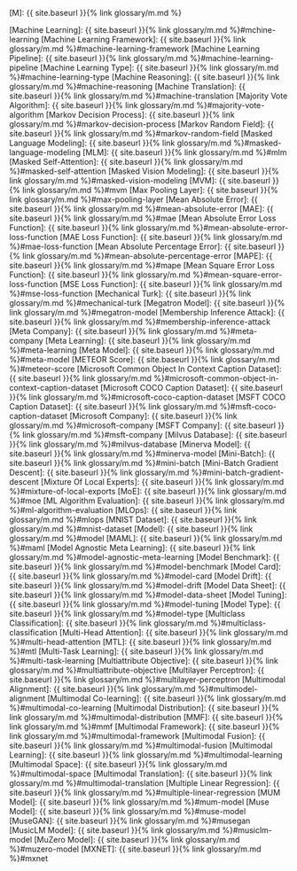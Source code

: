 [M]: {{ site.baseurl }}{% link glossary/m.md %}

[Machine Learning]: {{ site.baseurl }}{% link glossary/m.md %}#mchine-learning
[Machine Learning Framework]: {{ site.baseurl }}{% link glossary/m.md %}#machine-learning-framework
[Machine Learning Pipeline]: {{ site.baseurl }}{% link glossary/m.md %}#machine-learning-pipeline
[Machine Learning Type]: {{ site.baseurl }}{% link glossary/m.md %}#machine-learning-type
[Machine Reasoning]: {{ site.baseurl }}{% link glossary/m.md %}#machine-reasoning
[Machine Translation]: {{ site.baseurl }}{% link glossary/m.md %}#machine-translation
[Majority Vote Algorithm]: {{ site.baseurl }}{% link glossary/m.md %}#majority-vote-algorithm
[Markov Decision Process]: {{ site.baseurl }}{% link glossary/m.md %}#markov-decision-process
[Markov Random Field]: {{ site.baseurl }}{% link glossary/m.md %}#markov-random-field
[Masked Language Modeling]: {{ site.baseurl }}{% link glossary/m.md %}#masked-language-modeling
[MLM]: {{ site.baseurl }}{% link glossary/m.md %}#mlm
[Masked Self-Attention]: {{ site.baseurl }}{% link glossary/m.md %}#masked-self-attention
[Masked Vision Modeling]: {{ site.baseurl }}{% link glossary/m.md %}#masked-vision-modeling
[MVM]: {{ site.baseurl }}{% link glossary/m.md %}#mvm
[Max Pooling Layer]: {{ site.baseurl }}{% link glossary/m.md %}#max-pooling-layer
[Mean Absolute Error]: {{ site.baseurl }}{% link glossary/m.md %}#mean-absolute-error
[MAE]: {{ site.baseurl }}{% link glossary/m.md %}#mae
[Mean Absolute Error Loss Function]: {{ site.baseurl }}{% link glossary/m.md %}#mean-absolute-error-loss-function
[MAE Loss Function]: {{ site.baseurl }}{% link glossary/m.md %}#mae-loss-function
[Mean Absolute Percentage Error]: {{ site.baseurl }}{% link glossary/m.md %}#mean-absolute-percentage-error
[MAPE]: {{ site.baseurl }}{% link glossary/m.md %}#mape
[Mean Square Error Loss Function]: {{ site.baseurl }}{% link glossary/m.md %}#mean-square-error-loss-function
[MSE Loss Function]: {{ site.baseurl }}{% link glossary/m.md %}#mse-loss-function
[Mechanical Turk]: {{ site.baseurl }}{% link glossary/m.md %}#mechanical-turk
[Megatron Model]: {{ site.baseurl }}{% link glossary/m.md %}#megatron-model
[Membership Inference Attack]: {{ site.baseurl }}{% link glossary/m.md %}#membership-inference-attack
[Meta Company]: {{ site.baseurl }}{% link glossary/m.md %}#meta-company
[Meta Learning]: {{ site.baseurl }}{% link glossary/m.md %}#meta-learning
[Meta Model]: {{ site.baseurl }}{% link glossary/m.md %}#meta-model
[METEOR Score]: {{ site.baseurl }}{% link glossary/m.md %}#meteor-score
[Microsoft Common Object In Context Caption Dataset]: {{ site.baseurl }}{% link glossary/m.md %}#microsoft-common-object-in-context-caption-dataset
[Microsoft COCO Caption Dataset]: {{ site.baseurl }}{% link glossary/m.md %}#microsoft-coco-caption-dataset
[MSFT COCO Caption Dataset]: {{ site.baseurl }}{% link glossary/m.md %}#msft-coco-caption-dataset
[Microsoft Company]: {{ site.baseurl }}{% link glossary/m.md %}#microsoft-company
[MSFT Company]: {{ site.baseurl }}{% link glossary/m.md %}#msft-company
[Milvus Database]: {{ site.baseurl }}{% link glossary/m.md %}#milvus-database
[Minerva Model]: {{ site.baseurl }}{% link glossary/m.md %}#minerva-model
[Mini-Batch]: {{ site.baseurl }}{% link glossary/m.md %}#mini-batch
[Mini-Batch Gradient Descent]: {{ site.baseurl }}{% link glossary/m.md %}#mini-batch-gradient-descent
[Mixture Of Local Experts]: {{ site.baseurl }}{% link glossary/m.md %}#mixture-of-local-exports
[MoE]: {{ site.baseurl }}{% link glossary/m.md %}#moe
[ML Algorithm Evaluation]: {{ site.baseurl }}{% link glossary/m.md %}#ml-algorithm-evaluation
[MLOps]: {{ site.baseurl }}{% link glossary/m.md %}#mlops
[MNIST Dataset]: {{ site.baseurl }}{% link glossary/m.md %}#mnist-dataset
[Model]: {{ site.baseurl }}{% link glossary/m.md %}#model
[MAML]: {{ site.baseurl }}{% link glossary/m.md %}#maml
[Model Agnostic Meta Learning]: {{ site.baseurl }}{% link glossary/m.md %}#model-agnostic-meta-learning
[Model Benchmark]: {{ site.baseurl }}{% link glossary/m.md %}#model-benchmark
[Model Card]: {{ site.baseurl }}{% link glossary/m.md %}#model-card
[Model Drift]: {{ site.baseurl }}{% link glossary/m.md %}#model-drift
[Model Data Sheet]: {{ site.baseurl }}{% link glossary/m.md %}#model-data-sheet
[Model Tuning]: {{ site.baseurl }}{% link glossary/m.md %}#model-tuning
[Model Type]: {{ site.baseurl }}{% link glossary/m.md %}#model-type
[Multiclass Classification]: {{ site.baseurl }}{% link glossary/m.md %}#multiclass-classification
[Multi-Head Attention]: {{ site.baseurl }}{% link glossary/m.md %}#multi-head-attention
[MTL]: {{ site.baseurl }}{% link glossary/m.md %}#mtl
[Multi-Task Learning]: {{ site.baseurl }}{% link glossary/m.md %}#multi-task-learning
[Multiattribute Objective]: {{ site.baseurl }}{% link glossary/m.md %}#multiattribute-objective
[Multilayer Perceptron]: {{ site.baseurl }}{% link glossary/m.md %}#multilayer-perceptron
[Multimodal Alignment]: {{ site.baseurl }}{% link glossary/m.md %}#multimodel-alignment
[Multimodal Co-learning]: {{ site.baseurl }}{% link glossary/m.md %}#multimodal-co-learning
[Multimodal Distribution]: {{ site.baseurl }}{% link glossary/m.md %}#multimodal-distribution
[MMF]: {{ site.baseurl }}{% link glossary/m.md %}#mmf
[Multimodal Framework]: {{ site.baseurl }}{% link glossary/m.md %}#multimodal-framework
[Multimodal Fusion]: {{ site.baseurl }}{% link glossary/m.md %}#multimodal-fusion
[Multimodal Learning]: {{ site.baseurl }}{% link glossary/m.md %}#multimodal-learning
[Multimodal Space]: {{ site.baseurl }}{% link glossary/m.md %}#multimodal-space
[Multimodal Translation]: {{ site.baseurl }}{% link glossary/m.md %}#multimodal-translation
[Multiple Linear Regression]: {{ site.baseurl }}{% link glossary/m.md %}#multiple-linear-regression
[MUM Model]: {{ site.baseurl }}{% link glossary/m.md %}#mum-model
[Muse Model]: {{ site.baseurl }}{% link glossary/m.md %}#muse-model
[MuseGAN]: {{ site.baseurl }}{% link glossary/m.md %}#musegan
[MusicLM Model]: {{ site.baseurl }}{% link glossary/m.md %}#musiclm-model
[MuZero Model]: {{ site.baseurl }}{% link glossary/m.md %}#muzero-model
[MXNET]: {{ site.baseurl }}{% link glossary/m.md %}#mxnet
